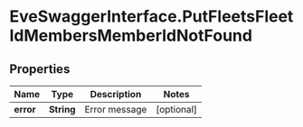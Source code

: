 # EveSwaggerInterface.PutFleetsFleetIdMembersMemberIdNotFound

## Properties
Name | Type | Description | Notes
------------ | ------------- | ------------- | -------------
**error** | **String** | Error message | [optional] 


